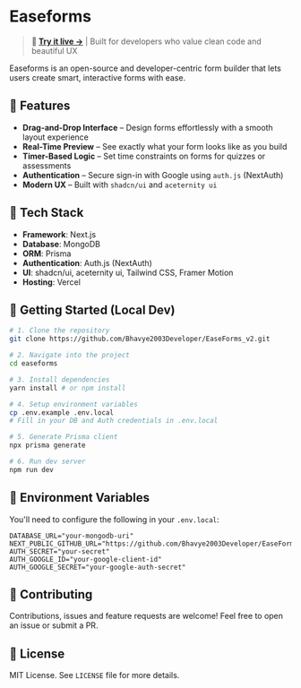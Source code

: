 
# Easeforms

> **🚀 [Try it live →](https://easeforms.vercel.app/)** | Built for developers who value clean code and beautiful UX

Easeforms is an open-source  and developer-centric form builder that lets users create smart, interactive forms with ease.

## 🌟 Features

-   **Drag-and-Drop Interface** – Design forms effortlessly with a smooth layout experience
-   **Real-Time Preview** – See exactly what your form looks like as you build
-   **Timer-Based Logic** – Set time constraints on forms for quizzes or assessments
-   **Authentication** – Secure sign-in with Google using `auth.js` (NextAuth)
-   **Modern UX** – Built with `shadcn/ui` and `aceternity ui`

## 🧱 Tech Stack

-   **Framework**: Next.js
-   **Database**: MongoDB
-   **ORM**: Prisma
-   **Authentication**: Auth.js (NextAuth)
-   **UI**: shadcn/ui, aceternity ui, Tailwind CSS, Framer Motion
-   **Hosting**: Vercel

## 🚀 Getting Started (Local Dev)

```bash
# 1. Clone the repository
git clone https://github.com/Bhavye2003Developer/EaseForms_v2.git

# 2. Navigate into the project
cd easeforms

# 3. Install dependencies
yarn install # or npm install

# 4. Setup environment variables
cp .env.example .env.local
# Fill in your DB and Auth credentials in .env.local

# 5. Generate Prisma client
npx prisma generate

# 6. Run dev server
npm run dev

```

## 🔐 Environment Variables

You'll need to configure the following in your `.env.local`:

```env
DATABASE_URL="your-mongodb-uri"
NEXT_PUBLIC_GITHUB_URL="https://github.com/Bhavye2003Developer/EaseForms_v2.git"
AUTH_SECRET="your-secret"
AUTH_GOOGLE_ID="your-google-client-id"
AUTH_GOOGLE_SECRET="your-google-auth-secret"

```

## 🤝 Contributing

Contributions, issues and feature requests are welcome! Feel free to open an issue or submit a PR.

## 📄 License

MIT License. See `LICENSE` file for more details.
